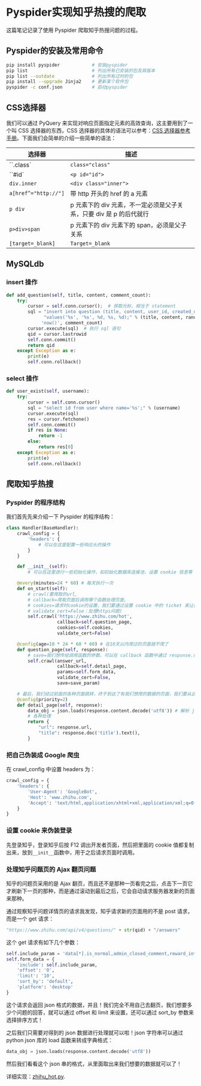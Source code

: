 # Pyspider实现知乎热搜的爬取

这篇笔记记录了使用 Pyspider 爬取知乎热搜问题的过程。



## Pyspider的安装及常用命令

```bash
pip install pyspider            # 安装pyspider
pip list                        # 列出所有已安装的包及其版本
pip list --outdate              # 列出所有过时的包
pip install --upgrade Jinja2    # 更新某个软件包
pyspider -c conf.json           # 启动pyspider
```



## CSS选择器

我们可以通过 PyQuery 来实现对响应页面指定元素的高效查询，这主要用到了一个叫 CSS 选择器的东西，CSS 选择器的具体的语法可以参考：[CSS 选择器参考手册](http://www.w3school.com.cn/cssref/css_selectors.ASP)。下面我们会简单的介绍一些简单的语法：

| **选择器**           | **描述**                                                     |
| -------------------- | ------------------------------------------------------------ |
| ``.class`            | `class="class"`                                              |
| ``#id`               | `<p id="id">`                                                |
| `div.inner`          | `<div class="inner">`                                        |
| `a[href^="http://"]` | 带 http 开头的 href 的 a 元素                                |
| `p div`              | p 元素下的 div 元素，不一定必须是父子关系，只要 div 是 p 的后代就行 |
| `p>div>span`         | p 元素下的 div 元素下的 span，必须是父子关系                 |
| `[target=_blank]`    | `Target=_blank`                                              |



## MySQLdb

### insert 操作

```python
def add_question(self, title, content, comment_count):
    try:
        cursor = self.conn.cursor();  # 获取光标，相当于 statement
        sql = "insert into question (title, content, user_id, created_date, comment_count) " \
        	  "values('%s', '%s', %d, %s, %d);" % (title, content, random.randint(1, 10), \
			 'now()', comment_count)
        cursor.execute(sql)  # 执行 sql 语句
        qid = cursor.lastrowid
        self.conn.commit()
        return qid
    except Exception as e:
        print(e)
        self.conn.rollback()
```

### select 操作

```python
def user_exist(self, username):
    try:
        cursor = self.conn.cursor()
        sql = "select id from user where name='%s';" % (username)
        cursor.execute(sql)
        res = cursor.fetchone()
        self.conn.commit()
        if res is None:
            return -1
        else:
            return res[0]
    except Exception as e:
        print(e)
        self.conn.rollback()
```



## 爬取知乎热搜

### Pyspider 的程序结构

我们首先先来介绍一下 Pyspider 的程序结构：

```python
class Handler(BaseHandler):
    crawl_config = {
        'headers': {
            # 可以在这里配置一些响应头的操作
        }
    }

    def __init__(self):
        # 可以在这里进行一些初始化操作，如初始化数据库连接池，设置 cookie 信息等

    @every(minutes=24 * 60) # 每天执行一次
    def on_start(self):
        # crawl(要爬取的url, 
        # callback=爬取页面后调用哪个函数处理页面, 
        # cookies=请求时cookie的设置，我们要通过设置 cookie 中的 ticket 来让服务器以为我们已经登录了
        # validate_cert=False：处理https问题)
        self.crawl('https://www.zhihu.com/hot', 
                   callback=self.question_page, 
                   cookies=self.cookies, 
                   validate_cert=False)

    @config(age=10 * 24 * 60 * 60) # 在10天以内爬过的页面就不爬了
    def question_page(self, response):
        # save=我们想传给调用函数的参数，可以在 callback 函数中通过 response.save 来调用
        self.crawl(answer_url, 
                   callback=self.detail_page, 
                   params=self.form_data, 
                   validate_cert=False, 
                   save=save_param)

    # 最后，我们经过前面的各种页面跳转，终于到达了有我们想爬的数据的页面，我们要从这个页面中提取我们想要的数据
    @config(priority=2)
    def detail_page(self, response):
        data_obj = json.loads(response.content.decode('utf8')) # 解析 json 对象格式的数据
        # 各种处理
        return {
            "url": response.url,
            "title": response.doc('title').text(),
        }
```

### 把自己伪装成 Google 爬虫

在 crawl_config 中设置 headers 为：

```python
crawl_config = {
    'headers': {
        'User-Agent': 'GoogleBot',
        'Host': 'www.zhihu.com',
        'Accept': 'text/html,application/xhtml+xml,application/xml;q=0.9,image/webp,*/*;q=0.8',
    }
}
```

### 设置 cookie 来伪装登录

先登录知乎，登录知乎后按 F12 调出开发者页面，然后把里面的 cookie 值都复制出来，放到`__init__`函数中，用于之后请求页面时调用。

### 处理知乎问题页的 Ajax 翻页问题

知乎的问题页采用的是 Ajax 翻页，而且还不是那种一页看完之后，点击下一页它才刷新下一页的那种，而是通过滚动到最后之后，它会自动请求服务器发新的页面来那种。

通过观察知乎问题详情页的请求我发现，知乎请求新的页面用的不是 post 请求，而是一个 get 请求：

```python
"https://www.zhihu.com/api/v4/questions/" + str(qid) + "/answers"
```

这个 get 请求有如下几个参数：

```python
self.include_param = 'data[*].is_normal,admin_closed_comment,reward_info,is_collapsed,annotation_action,annotation_detail,collapse_reason,is_sticky,collapsed_by,suggest_edit,comment_count,can_comment,content,editable_content,voteup_count,reshipment_settings,comment_permission,created_time,updated_time,review_info,relevant_info,question,excerpt,relationship.is_authorized,is_author,voting,is_thanked,is_nothelp,is_labeled;data[*].mark_infos[*].url;data[*].author.follower_count,badge[*].topics'
self.form_data = {
    'include': self.include_param,
    'offset': '0',
    'limit': '10',
    'sort_by': 'default',
    'platform': 'desktop'
}
```

这个请求会返回 json 格式的数据，并且！我们完全不用自己去翻页，我们想要多少个问题的回答，就可以通过 offset 和 limit 来设置，还可以通过 sort_by 参数来选择排序方式！

之后我们只需要对得到的 json 数据进行处理就可以啦！json 字符串可以通过 python json 库的 load 函数来转成字典格式：

```python
data_obj = json.loads(response.content.decode('utf8'))
```

然后我们看看这个 json 串的格式，从里面取出来我们想要的数据就可以了！

详细实现：[zhihu_hot.py](./zhihu_hot.py).

